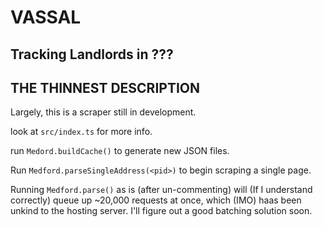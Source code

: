 # VASSAL

## Tracking Landlords in ???

## THE THINNEST DESCRIPTION

Largely, this is a scraper still in development.

look at `src/index.ts` for more info.

run `Medord.buildCache()` to generate new JSON files.

Run `Medford.parseSingleAddress(<pid>)` to begin scraping a single page.

Running `Medford.parse()` as is (after un-commenting) will (If I understand correctly) queue up ~20,000 requests at once, which (IMO) haas been unkind to the hosting server. I'll figure out a good batching solution soon.
